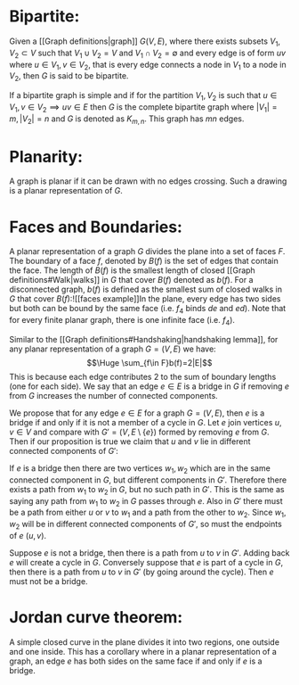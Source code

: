 
# Bipartite:

Given a [[Graph definitions|graph]] $G(V,E)$, where there exists subsets $V_1,V_2\subset V$ such that $V_1\cup V_2=V$ and $V_1\cap V_2=\emptyset$ and every edge is of form $uv$ where $u\in V_1,v\in V_2$, that is every edge connects a node in $V_1$ to a node in $V_2$, then $G$ is said to be bipartite.

If a bipartite graph is simple and if for the partition $V_1,V_2$ is such that $u\in V_1,v\in V_2\implies uv\in E$ then $G$ is the complete bipartite graph where $|V_1|=m,|V_2|=n$ and $G$ is denoted as $K_{m,n}$. This graph has $mn$ edges.

# Planarity:

A graph is planar if it can be drawn with no edges crossing. Such a drawing is a planar representation of $G$.

# Faces and Boundaries:

A planar representation of a graph $G$ divides the plane into a set of faces $F$. The boundary of a face $f$, denoted by $B(f)$ is the set of edges that contain the face. The length of $B(f)$ is the smallest length of closed [[Graph definitions#Walk|walks]] in $G$ that cover $B(f)$ denoted as $b(f)$. For a disconnected graph, $b(f)$ is defined as the smallest sum of closed walks in $G$ that cover $B(f)$:![[faces example]]In the plane, every edge has two sides but both can be bound by the same face (i.e. $f_4$ binds $de$ and $ed$). Note that for every finite planar graph, there is one infinite face (i.e. $f_4$).

Similar to the [[Graph definitions#Handshaking|handshaking lemma]], for any planar representation of a graph $G=(V,E)$ we have:$$\Huge \sum_{f\in F}b(f)=2|E|$$This is because each edge contributes $2$ to the sum of boundary lengths (one for each side). We say that an edge $e\in E$ is a bridge in $G$ if removing $e$ from $G$ increases the number of connected components.

We propose that for any edge $e\in E$ for a graph $G=(V,E)$, then $e$ is a bridge if and only if it is not a member of a cycle in $G$. Let $e$ join vertices $u,v\in V$ and compare with $G'=(V,E\setminus\{e\})$ formed by removing $e$ from $G$. Then if our proposition is true we claim that $u$ and $v$ lie in different connected components of $G'$:

If $e$ is a bridge then there are two vertices $w_1,w_2$ which are in the same connected component in $G$, but different components in $G'$. Therefore there exists a path from $w_1$ to $w_2$ in $G$, but no such path in $G'$. This is the same as saying any path from $w_1$ to $w_2$ in $G$ passes through $e$. Also in $G'$ there must be a path from either $u$ or $v$ to $w_1$ and a path from the other to $w_2$. Since $w_1,w_2$ will be in different connected components of $G'$, so must the endpoints of $e$ ($u,v$).

Suppose $e$ is not a bridge, then there is a path from $u$ to $v$ in $G'$. Adding back $e$ will create a cycle in $G$. Conversely suppose that $e$ is part of a cycle in $G$, then there is a path from $u$ to $v$ in $G'$ (by going around the cycle). Then $e$ must not be a bridge.

# Jordan curve theorem:

A simple closed curve in the plane divides it into two regions, one outside and one inside. This has a corollary where in a planar representation of a graph, an edge $e$ has both sides on the same face if and only if $e$ is a bridge.